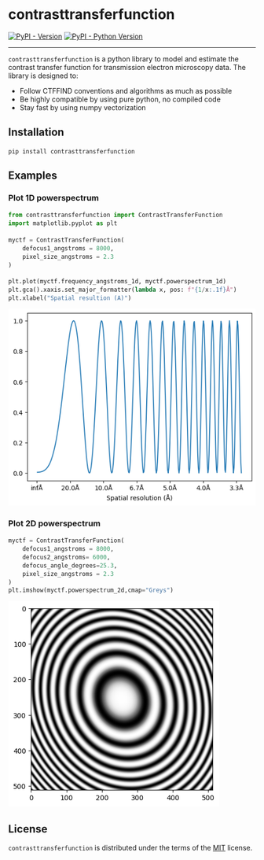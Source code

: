 # contrasttransferfunction

[![PyPI - Version](https://img.shields.io/pypi/v/contrasttransferfunction.svg)](https://pypi.org/project/contrasttransferfunction)
[![PyPI - Python Version](https://img.shields.io/pypi/pyversions/contrasttransferfunction.svg)](https://pypi.org/project/contrasttransferfunction)

-----

`contrasttransferfunction` is a python library to model and estimate the contrast transfer function for transmission electron microscopy data. The library is designed to:

- Follow CTFFIND conventions and algorithms as much as possible
- Be highly compatible by using pure python, no compiled code
- Stay fast by using numpy vectorization

## Installation

```console
pip install contrasttransferfunction
```

## Examples

### Plot 1D powerspectrum

```python
from contrasttransferfunction import ContrastTransferFunction
import matplotlib.pyplot as plt

myctf = ContrastTransferFunction(
    defocus1_angstroms = 8000,
    pixel_size_angstroms = 2.3
)

plt.plot(myctf.frequency_angstroms_1d, myctf.powerspectrum_1d)
plt.gca().xaxis.set_major_formatter(lambda x, pos: f"{1/x:.1f}Å")
plt.xlabel("Spatial resultion (A)")
```
![](assets/1dplot.png)

### Plot 2D powerspectrum

```python
myctf = ContrastTransferFunction(
    defocus1_angstroms = 8000,
    defocus2_angstroms= 6000,
    defocus_angle_degrees=25.3,
    pixel_size_angstroms = 2.3
)
plt.imshow(myctf.powerspectrum_2d,cmap="Greys")
```
![](assets/2dplot.png)

## License

`contrasttransferfunction` is distributed under the terms of the [MIT](https://spdx.org/licenses/MIT.html) license.
